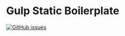 # Gulp Static Boilerplate

[![GitHub issues](https://img.shields.io/github/issues/dark-rising/gsb.svg?style=flat)](https://github.com/dark-rising/gsb/issues)
